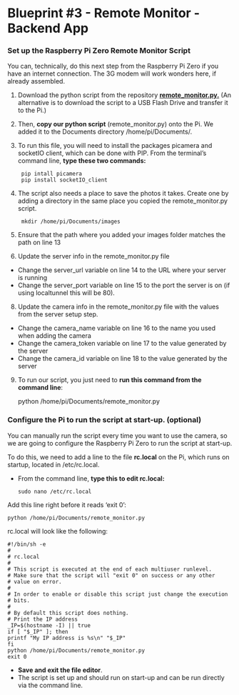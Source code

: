 # Blueprint #3 - Remote Monitor - Backend App
### Set up the Raspberry Pi Zero Remote Monitor Script

You can, technically, do this next step from the Raspberry Pi Zero if you have an internet connection. The 3G modem will work wonders here, if already assembled.

1. Download the python script from the repository **[remote_monitor.py.](../pi/remote_monitor.py)** (An alternative is to download the script to a USB Flash Drive and transfer it to the Pi.)
3. Then, **copy our python script** (remote_monitor.py) onto the Pi. We added it to the Documents directory /home/pi/Documents/.
4. To run this file, you will need to install the packages picamera and socketIO client, which can be done with PIP. From the terminal’s command line, **type these two commands:**

        pip intall picamera
        pip install socketIO_client

5. The script also needs a place to save the photos it takes. Create one by adding a directory in the same place you copied the remote_monitor.py script.

        mkdir /home/pi/Documents/images

6. Ensure that the path where you added your images folder matches the path on line 13
7. Update the server info in the remote_monitor.py file
  - Change the server_url variable on line 14 to the URL where your server is running
  - Change the server_port variable on line 15 to the port the server is on (if using localtunnel this will be 80).
8. Update the camera info in the remote_monitor.py file with the values from the server setup step.
  - Change the camera_name variable on line 16 to the name you used when adding the camera
  - Change the camera_token variable on line 17 to the value generated by the server
  - Change the camera_id variable on line 18 to the value generated by the server
9. To run our script, you just need to **run this command from the command line**:

      python /home/pi/Documents/remote_monitor.py

### Configure the Pi to run the script at start-up. (optional)

You can manually run the script every time you want to use the camera, so we are going to configure the Raspberry Pi Zero to run the script at start-up.

To do this, we need to add a line to the file **rc.local** on the Pi, which runs on startup, located in /etc/rc.local.

* From the command line, **type this to edit rc.local:**

      sudo nano /etc/rc.local

Add this line right before it reads ‘exit 0’:

    python /home/pi/Documents/remote_monitor.py

rc.local will look like the following:

    #!/bin/sh -e
    #
    # rc.local
    #
    # This script is executed at the end of each multiuser runlevel.
    # Make sure that the script will "exit 0" on success or any other
    # value on error.
    #
    # In order to enable or disable this script just change the execution
    # bits.
    #
    # By default this script does nothing.
    # Print the IP address
    _IP=$(hostname -I) || true
    if [ "$_IP" ]; then
    printf "My IP address is %s\n" "$_IP"
    fi
    python /home/pi/Documents/remote_monitor.py
    exit 0

* **Save and exit the file editor**.
* The script is set up and should run on start-up and can be run directly via the command line.
